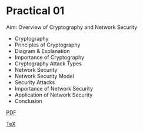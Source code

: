# Practical 01

Aim: Overview of Cryptography and Network Security

- Cryptography
- Principles of Cryptography
- Diagram & Explanation
- Importance of Cryptography
- Cryptography Attack Types
- Network Security
- Network Security Model
- Security Attacks
- Importance of Network Security
- Application of Network Security
- Conclusion

[PDF](./practical1.pdf)

[TeX](./practical1.tex)